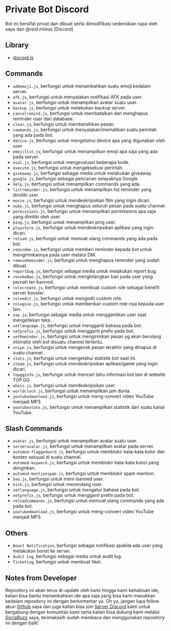 # Private Bot Discord

Bot ini bersifat privat dan dibuat serta dimodifikasi sedemikian rupa oleh saya dan @reid.miless (Discord)

## Library

- [discord.js](https://discord.js.org/#/)

## Commands

- ```addemoji.js```, berfungsi untuk menambahkan suatu emoji kedalam server.
- ```afk.js```, berfungsi untuk menyalakan notifikasi AFK pada user.
- ```avatar.js```, berfungsi untuk menampilkan avatar suatu user.
- ```backup.js```, berfungsi untuk melakukan backup server.
- ```cancelremind.js```, berfungsi untuk membatalkan dan menghapus reminder user dari database.
- ```clear.js```, berfungsi untuk membersihkan pesan.
- ```commands.js```, berfungsi untuk menyalakan/mematikan suatu perintah yang ada pada bot.
- ```device.js```, berfungsi untuk mengetahui device apa yang digunakan oleh user.
- ```emojilist.js```, berfungsi untuk menampilkan emoji apa saja yang ada pada server.
- ```eval.js```, berfungsi untuk mengevaluasi beberapa kode.
- ```execute.js```, berfungsi untuk mengeksekusi perintah.
- ```giveaway.js```, berfungsi sebagai media untuk melakukan giveaway.
- ```google.js```, berfungsi sebagai pencarian selayaknya Google.
- ```help.js```, berfungsi untuk menampilkan commands yang ada.
- ```listreminder.js```, berfungsi untuk menampilkan list reminder yang dimiliki user.
- ```movie.js```, berfungsi untuk mendeskripsikan film yang ingin dicari.
- ```nuke.js```, berfungsi untuk menghapus seluruh pesan pada suatu channel.
- ```permissions.js```, berfungsi untuk menampilkan permissions apa saja yang dimiliki oleh user.
- ```ping.js```, berfungsi untuk menampilkan ping user.
- ```playstore.js```, berfungsi untuk mendeskripsikan aplikasi yang ingin dicari.
- ```reload.js```, berfungsi untuk memuat ulang commands yang ada pada bot.
- ```remindme.js```, berfungsi untuk memberi reminder kepada bot untuk mengirimkannya pada user melalui DM.
- ```removeReminder.js```, berfungsi untuk menghapus reminder yang sudah dibuat.
- ```reportbug.js```, berfungsi sebagai media untuk melakukan report bug.
- ```revokeBan.js```, berfungsi untuk menghilangkan ban pada user yang pernah ter-banned.
- ```rolecreate.js```, berfungsi untuk membuat custom role sebagai benefit server booster.
- ```roleedit.js```, berfungsi untuk mengedit custom role.
- ```rolegive.js```, berfungsi untuk memberikan custom role-nya kepada user lain.
- ```say.js```, berfungsi sebagai media untuk menggantikan user saat mengetikkan teks.
- ```setlanguage.js```, berfungsi untuk mengganti bahasa pada bot.
- ```setprefix.js```, berfungsi untuk mengganti prefix pada bot.
- ```setReminder.js```, berfungsi untuk mengirimkan pesan yg akan berulang otomatis oleh bot disuatu channel tertentu.
- ```snipe.js```, berfungsi untuk mengecek pesan terakhir yang dihapus di suatu channel.
- ```stats.js```, berfungsi untuk mengetahui statistik bot saat ini.
- ```steam.js```, berfungsi untuk mendeskripsikan aplikasi/game yang ingin dicari.
- ```topgginfo.js```, berfungsi untuk mencari tahu informasi bot lain di website TOP.GG
- ```whois.js```, berfungsi untuk mendeskripsikan user.
- ```worldclock.js```, berfungsi untuk menampilkan jam dunia.
- ```youtubedownload.js```, berfungsi untuk meng-convert video YouTube menjadi MP3.
- ```youtubestats.js```, berfungsi untuk menampilkan statistik dari suatu kanal YouTube.

## Slash Commands

- ```avatar.js```, berfungsi untuk menampilkan avatar suatu user.
- ```serveravatar.js```, berfungsi untuk menampilkan avatar pada server.
- ```automod-flaggedword.js```, berfungsi untuk memblokir kata-kata kotor dan konten seksual di suatu channel.
- ```automod-keyword.js```, berfungsi untuk memblokir kata-kata kunci yang diinginkan.
- ```automod-mentionspam.js```, berfungsi untuk memblokir spam mention.
- ```ban.js```, berfungsi untuk mem-banned user.
- ```kick.js```, berfungsi untuk menendang user.
- ```setlanguage.js```, berfungsi untuk mengatur bahasa pada bot.
- ```setprefix.js```, berfungsi untuk mengganti prefix pada bot.
- ```reloadcommands.js```, berfungsi untuk memuat ulang commands yang ada pada bot.
- ```youtubedownload.js```, berfungsi untuk meng-convert video YouTube menjadi MP3.

## Others

- ```Boost Notification```, berfungsi sebagai notifikasi apabila ada user yang melakukan boost ke server.
- ```Audit Log```, berfungsi sebagai media untuk audit log.
- ```Ticketing```, berfungsi untuk membuat tiket.

## Notes from Developer

Repository ini akan terus di-update oleh kami hingga kami kehabisan ide, kalian bisa bantu menambahkan ide apa saja yang bisa kami masukkan kedalam repository ini dengan berkomentar ya. Oh ya, jangan lupa follow akun [Github](https://github.com/b1theaven/) saya dan juga kalian bisa join [Server Discord](https://discord.gg/J4rBuvHskq) kami untuk bergabung dengan komunitas kami serta kalian bisa dukung kami melalui [SociaBuzz](https://sociabuzz.com/bitheaven) saya, terimakasih sudah membaca dan menggunakan repository ini dengan baik!